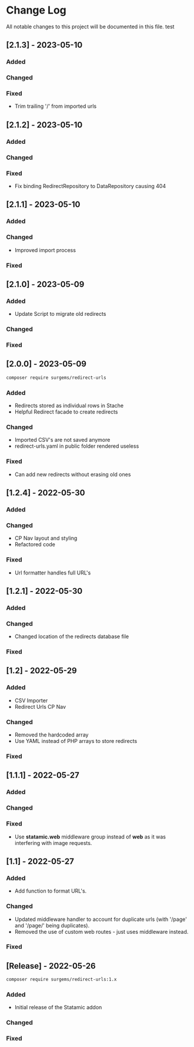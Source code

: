 # Change Log
All notable changes to this project will be documented in this file.
test

## [2.1.3] - 2023-05-10
 
### Added
 
### Changed
 
### Fixed

- Trim trailing '/' from imported urls


## [2.1.2] - 2023-05-10
 
### Added
 
### Changed
 
### Fixed

- Fix binding RedirectRepository to DataRepository causing 404


## [2.1.1] - 2023-05-10
 
### Added
 
### Changed

- Improved import process
 
### Fixed


## [2.1.0] - 2023-05-09
 
### Added

- Update Script to migrate old redirects
 
### Changed
 
### Fixed


## [2.0.0] - 2023-05-09

``` bash
composer require surgems/redirect-urls
```
 
### Added

- Redirects stored as individual rows in Stache
- Helpful Redirect facade to create redirects
 
### Changed

- Imported CSV's are not saved anymore
- redirect-urls.yaml in public folder rendered useless
 
### Fixed

- Can add new redirects without erasing old ones


## [1.2.4] - 2022-05-30
 
### Added
 
### Changed

- CP Nav layout and styling
- Refactored code
 
### Fixed

- Url formatter handles full URL's


## [1.2.1] - 2022-05-30
 
### Added
 
### Changed

- Changed location of the redirects database file
 
### Fixed


## [1.2] - 2022-05-29
 
### Added

- CSV Importer
- Redirect Urls CP Nav
 
### Changed

- Removed the hardcoded array
- Use YAML instead of PHP arrays to store redirects
 
### Fixed


## [1.1.1] - 2022-05-27
 
### Added
 
### Changed
 
### Fixed

- Use __statamic.web__ middleware group instead of __web__ as it was interfering with image requests.


## [1.1] - 2022-05-27
 
### Added

- Add function to format URL's.
 
### Changed
  
- Updated middleware handler to account for duplicate urls (with '/page' and '/page/' being duplicates).
- Removed the use of custom web routes - just uses middleware instead.
 
### Fixed

 
## [Release] - 2022-05-26

``` bash
composer require surgems/redirect-urls:1.x
```
 
### Added
- Initial release of the Statamic addon
 
### Changed
 
### Fixed